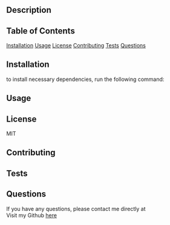 #  
    
## Description 


## Table of Contents
[Installation](#Installation)
[Usage](#Usage)
[License](#License)
[Contributing](#Contributing)
[Tests](#Tests)
[Questions](#Questions)
    
## Installation 
to install necessary dependencies, run the following command:

    
## Usage 

    
## License 
MIT
    
## Contributing 

    
## Tests 

    
## Questions
If you have any questions, please contact me directly at  
Visit my Github [here](https://github.com/)
